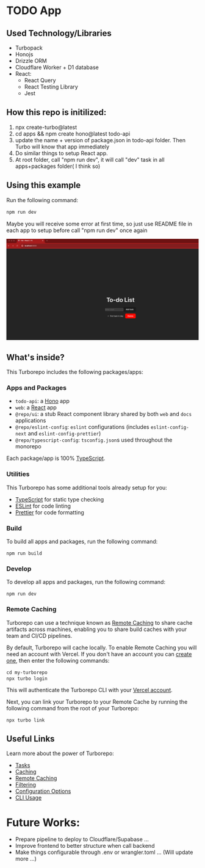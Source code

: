 # TODO App

## Used Technology/Libraries

- Turbopack
- Honojs
- Drizzle ORM
- Cloudflare Worker + D1 database
- React:
  - React Query
  - React Testing Library
  - Jest

## How this repo is initilized:

1. npx create-turbo@latest
2. cd apps && npm create hono@latest todo-api
3. update the name + version of package.json in todo-api folder. Then Turbo will know that app immediately
4. Do similar things to setup React app.
5. At root folder, call "npm run dev", it will call "dev" task in all apps+packages folder( I think so)

## Using this example

Run the following command:

```sh
npm run dev
```

Maybe you will receive some error at first time, so just use README file in each app to setup before call "npm run dev" once again

![TODO app main page](./todo-screen.png)

## What's inside?

This Turborepo includes the following packages/apps:

### Apps and Packages

- `todo-api`: a [Hono](https://hono.dev/) app
- `web`: a [React](https://react.dev/) app
- `@repo/ui`: a stub React component library shared by both `web` and `docs` applications
- `@repo/eslint-config`: `eslint` configurations (includes `eslint-config-next` and `eslint-config-prettier`)
- `@repo/typescript-config`: `tsconfig.json`s used throughout the monorepo

Each package/app is 100% [TypeScript](https://www.typescriptlang.org/).

### Utilities

This Turborepo has some additional tools already setup for you:

- [TypeScript](https://www.typescriptlang.org/) for static type checking
- [ESLint](https://eslint.org/) for code linting
- [Prettier](https://prettier.io) for code formatting

### Build

To build all apps and packages, run the following command:

```
npm run build
```

### Develop

To develop all apps and packages, run the following command:

```
npm run dev
```

### Remote Caching

Turborepo can use a technique known as [Remote Caching](https://turbo.build/repo/docs/core-concepts/remote-caching) to share cache artifacts across machines, enabling you to share build caches with your team and CI/CD pipelines.

By default, Turborepo will cache locally. To enable Remote Caching you will need an account with Vercel. If you don't have an account you can [create one](https://vercel.com/signup), then enter the following commands:

```
cd my-turborepo
npx turbo login
```

This will authenticate the Turborepo CLI with your [Vercel account](https://vercel.com/docs/concepts/personal-accounts/overview).

Next, you can link your Turborepo to your Remote Cache by running the following command from the root of your Turborepo:

```
npx turbo link
```

## Useful Links

Learn more about the power of Turborepo:

- [Tasks](https://turbo.build/repo/docs/core-concepts/monorepos/running-tasks)
- [Caching](https://turbo.build/repo/docs/core-concepts/caching)
- [Remote Caching](https://turbo.build/repo/docs/core-concepts/remote-caching)
- [Filtering](https://turbo.build/repo/docs/core-concepts/monorepos/filtering)
- [Configuration Options](https://turbo.build/repo/docs/reference/configuration)
- [CLI Usage](https://turbo.build/repo/docs/reference/command-line-reference)

# Future Works:

- Prepare pipeline to deploy to Cloudflare/Supabase ...
- Improve frontend to better structure when call backend
- Make things configurable through .env or wrangler.toml ...
  (Will update more ...)
